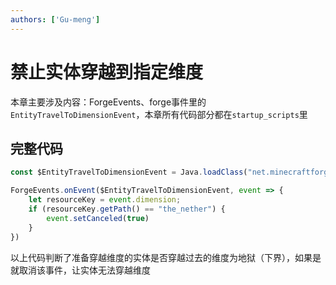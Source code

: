 ```yaml
---
authors: ['Gu-meng']
---
```

# 禁止实体穿越到指定维度
本章主要涉及内容：ForgeEvents、forge事件里的`EntityTravelToDimensionEvent`，本章所有代码部分都在`startup_scripts`里

## 完整代码
```js
const $EntityTravelToDimensionEvent = Java.loadClass("net.minecraftforge.event.entity.EntityTravelToDimensionEvent")

ForgeEvents.onEvent($EntityTravelToDimensionEvent, event => {
    let resourceKey = event.dimension;
    if (resourceKey.getPath() == "the_nether") {
        event.setCanceled(true)
    }
})
```
以上代码判断了准备穿越维度的实体是否穿越过去的维度为地狱（下界），如果是就取消该事件，让实体无法穿越维度